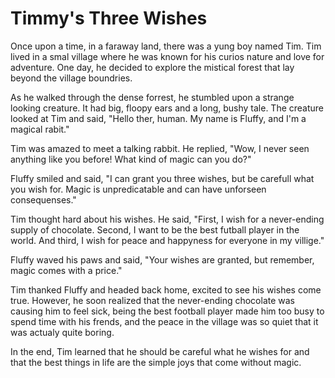 # Timmy's Three Wishes


Once upon a time, in a faraway land, there was a yung boy named Tim. Tim lived in a smal village where he was known for his curios nature and love for adventure. One day, he decided to explore the mistical forest that lay beyond the village boundries.

As he walked through the dense forrest, he stumbled upon a strange looking creature. It had big, floopy ears and a long, bushy tale. The creature looked at Tim and said, "Hello ther, human. My name is Fluffy, and I'm a magical rabit."

Tim was amazed to meet a talking rabbit. He replied, "Wow, I never seen anything like you before! What kind of magic can you do?"

Fluffy smiled and said, "I can grant you three wishes, but be carefull what you wish for. Magic is unpredicatable and can have unforseen consequenses."

Tim thought hard about his wishes. He said, "First, I wish for a never-ending supply of chocolate. Second, I want to be the best futball player in the world. And third, I wish for peace and happyness for everyone in my villige."

Fluffy waved his paws and said, "Your wishes are granted, but remember, magic comes with a price."

Tim thanked Fluffy and headed back home, excited to see his wishes come true. However, he soon realized that the never-ending chocolate was causing him to feel sick, being the best football player made him too busy to spend time with his frends, and the peace in the village was so quiet that it was actualy quite boring.

In the end, Tim learned that he should be careful what he wishes for and that the best things in life are the simple joys that come without magic.

